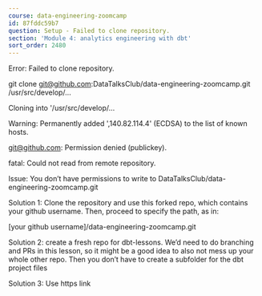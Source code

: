 ```yaml
---
course: data-engineering-zoomcamp
id: 87fddc59b7
question: Setup - Failed to clone repository.
section: 'Module 4: analytics engineering with dbt'
sort_order: 2480
---
```


Error: Failed to clone repository.

git clone git@github.com:DataTalksClub/data-engineering-zoomcamp.git /usr/src/develop/…

Cloning into '/usr/src/develop/...

Warning: Permanently added ',140.82.114.4' (ECDSA) to the list of known hosts.

git@github.com: Permission denied (publickey).

fatal: Could not read from remote repository.

Issue: You don’t have permissions to write to DataTalksClub/data-engineering-zoomcamp.git

Solution 1: Clone the repository and use this forked repo, which contains your github username. Then, proceed to specify the path, as in:

[your github username]/data-engineering-zoomcamp.git

Solution 2: create a fresh repo for dbt-lessons. We’d need to do branching and PRs in this lesson, so it might be a good idea to also not mess up your whole other repo. Then you don’t have to create a subfolder for the dbt project files

Solution 3: Use https link

